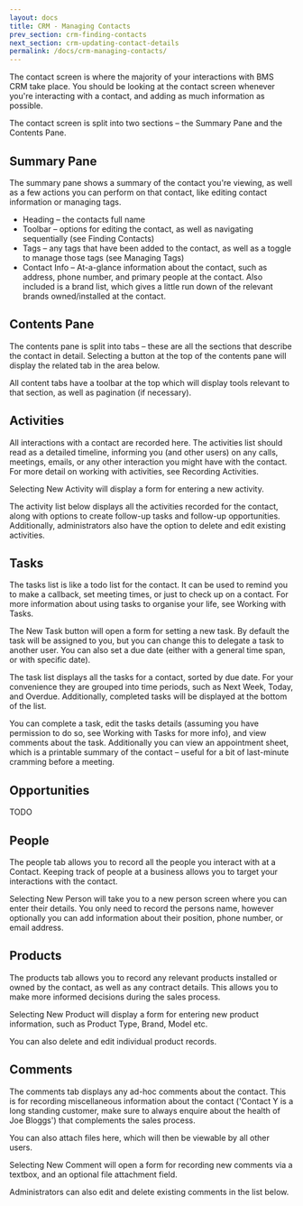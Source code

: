 ```yaml
---
layout: docs
title: CRM - Managing Contacts
prev_section: crm-finding-contacts
next_section: crm-updating-contact-details
permalink: /docs/crm-managing-contacts/
---
```


The contact screen is where the majority of your interactions with BMS CRM take place. You should be looking at the contact screen whenever you're interacting with a contact, and adding as much information as possible.

The contact screen is split into two sections – the Summary Pane and the Contents Pane.

## Summary Pane

The summary pane shows a summary of the contact you're viewing, as well as a few actions you can perform on that contact, like editing contact information or managing tags.

* Heading – the contacts full name
* Toolbar – options for editing the contact, as well as navigating sequentially (see Finding Contacts)
* Tags – any tags that have been added to the contact, as well as a toggle to manage those tags (see Managing Tags)
* Contact Info – At-a-glance information about the contact, such as address, phone number, and primary people at the contact. Also included is a brand list, which gives a little run down of the relevant brands owned/installed at the contact.

## Contents Pane

The contents pane is split into tabs – these are all the sections that describe the contact in detail. Selecting a button at the top of the contents pane will display the related tab in the area below.

All content tabs have a toolbar at the top which will display tools relevant to that section, as well as pagination (if necessary).

## Activities

All interactions with a contact are recorded here. The activities list should read as a detailed timeline, informing you (and other users) on any calls, meetings, emails, or any other interaction you might have with the contact. For more detail on working with activities, see Recording Activities.

Selecting New Activity will display a form for entering a new activity.

The activity list below displays all the activities recorded for the contact, along with options to create follow-up tasks and follow-up opportunities. Additionally, administrators also have the option to delete and edit existing activities.

## Tasks

The tasks list is like a todo list for the contact. It can be used to remind you to make a callback, set meeting times, or just to check up on a contact. For more information about using tasks to organise your life, see Working with Tasks.

The New Task button will open a form for setting a new task. By default the task will be assigned to you, but you can change this to delegate a task to another user. You can also set a due date (either with a general time span, or with specific date).

The task list displays all the tasks for a contact, sorted by due date. For your convenience they are grouped into time periods, such as Next Week, Today, and Overdue. Additionally, completed tasks will be displayed at the bottom of the list.

You can complete a task, edit the tasks details (assuming you have permission to do so, see Working with Tasks for more info), and view comments about the task. Additionally you can view an appointment sheet, which is a printable summary of the contact – useful for a bit of last-minute cramming before a meeting.

## Opportunities

TODO

## People

The people tab allows you to record all the people you interact with at a Contact. Keeping track of people at a business allows you to target your interactions with the contact.

Selecting New Person will take you to a new person screen where you can enter their details. You only need to record the persons name, however optionally you can add information about their position, phone number, or email address.

## Products

The products tab allows you to record any relevant products installed or owned by the contact, as well as any contract details. This allows you to make more informed decisions during the sales process.

Selecting New Product will display a form for entering new product information, such as Product Type, Brand, Model etc.

You can also delete and edit individual product records.

## Comments

The comments tab displays any ad-hoc comments about the contact. This is for recording miscellaneous information about the contact ('Contact Y is a long standing customer, make sure to always enquire about the health of Joe Bloggs') that complements the sales process.

You can also attach files here, which will then be viewable by all other users.

Selecting New Comment will open a form for recording new comments via a textbox, and an optional file attachment field.

Administrators can also edit and delete existing comments in the list below.
